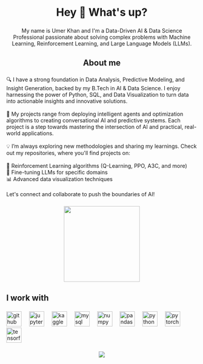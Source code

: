 <h1 align="center">Hey 👋 What's up?</h1>

###

<p align="center">My name is Umer Khan and I'm a Data-Driven AI & Data Science Professional passionate about solving complex problems with Machine Learning, Reinforcement Learning, and Large Language Models (LLMs).</p>

###

<h2 align="center">About me</h2>

###

<p align="left">🔍 I have a strong foundation in Data Analysis, Predictive Modeling, and Insight Generation, backed by my B.Tech in AI & Data Science. I enjoy harnessing the power of Python, SQL, and Data Visualization to turn data into actionable insights and innovative solutions.<br><br>🚀 My projects range from deploying intelligent agents and optimization algorithms to creating conversational AI and predictive systems. Each project is a step towards mastering the intersection of AI and practical, real-world applications.<br><br>💡 I’m always exploring new methodologies and sharing my learnings. Check out my repositories, where you'll find projects on:<br><br>🌌 Reinforcement Learning algorithms (Q-Learning, PPO, A3C, and more)<br>🤖 Fine-tuning LLMs for specific domains<br>📊 Advanced data visualization techniques<br><br>Let's connect and collaborate to push the boundaries of AI!</p>

###

<div align="center">
  <img height="200" src="https://cdn.dribbble.com/users/730703/screenshots/6581243/avento.gif"  />
</div>

###

<h2 align="left">I work with</h2>

###

<div align="left">
  <img src="https://cdn.jsdelivr.net/gh/devicons/devicon/icons/github/github-original.svg" height="40" alt="github logo"  />
  <img width="12" />
  <img src="https://cdn.jsdelivr.net/gh/devicons/devicon/icons/jupyter/jupyter-original.svg" height="40" alt="jupyter logo"  />
  <img width="12" />
  <img src="https://cdn.jsdelivr.net/gh/devicons/devicon/icons/kaggle/kaggle-original.svg" height="40" alt="kaggle logo"  />
  <img width="12" />
  <img src="https://cdn.jsdelivr.net/gh/devicons/devicon/icons/mysql/mysql-original.svg" height="40" alt="mysql logo"  />
  <img width="12" />
  <img src="https://cdn.jsdelivr.net/gh/devicons/devicon/icons/numpy/numpy-original.svg" height="40" alt="numpy logo"  />
  <img width="12" />
  <img src="https://cdn.jsdelivr.net/gh/devicons/devicon/icons/pandas/pandas-original.svg" height="40" alt="pandas logo"  />
  <img width="12" />
  <img src="https://cdn.jsdelivr.net/gh/devicons/devicon/icons/python/python-original.svg" height="40" alt="python logo"  />
  <img width="12" />
  <img src="https://cdn.jsdelivr.net/gh/devicons/devicon/icons/pytorch/pytorch-original.svg" height="40" alt="pytorch logo"  />
  <img width="12" />
  <img src="https://cdn.jsdelivr.net/gh/devicons/devicon/icons/tensorflow/tensorflow-original.svg" height="40" alt="tensorflow logo"  />
</div>

###

<p align="left"></p>

###

<div align="center">
  <img src="https://profile-counter.glitch.me/umerkhub/count.svg?"  />
</div>

###

